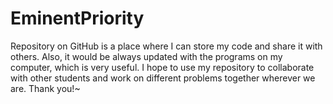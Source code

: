 # EminentPriority
Repository on GitHub is a place where I can store my code and share it with others. 
Also, it would be always updated with the programs on my computer, which is very useful. 
I hope to use my repository to collaborate with other students and work on different problems together wherever we are. Thank you!~
